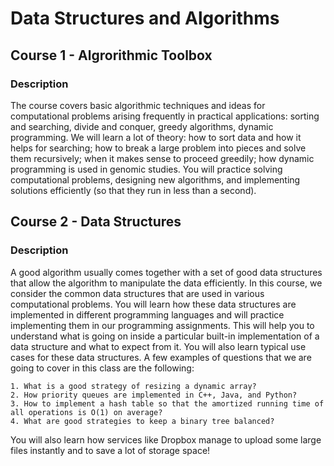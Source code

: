 # Data Structures and Algorithms

## Course 1 - Algrorithmic Toolbox
### Description
The course covers basic algorithmic techniques and ideas for computational problems arising frequently in practical applications: sorting and searching, divide and conquer, greedy algorithms, dynamic programming. We will learn a lot of theory: how to sort data and how it helps for searching; how to break a large problem into pieces and solve them recursively; when it makes sense to proceed greedily; how dynamic programming is used in genomic studies. You will practice solving computational problems, designing new algorithms, and implementing solutions efficiently (so that they run in less than a second).

## Course 2 - Data Structures
### Description
A good algorithm usually comes together with a set of good data structures that allow the algorithm to manipulate the data efficiently. In this course, we consider the common data structures that are used in various computational problems. You will learn how these data structures are implemented in different programming languages and will practice implementing them in our programming assignments. This will help you to understand what is going on inside a particular built-in implementation of a data structure and what to expect from it. You will also learn typical use cases for these data structures. 
A few examples of questions that we are going to cover in this class are the following:
 
	1. What is a good strategy of resizing a dynamic array? 
	2. How priority queues are implemented in C++, Java, and Python? 
	3. How to implement a hash table so that the amortized running time of all operations is O(1) on average? 
	4. What are good strategies to keep a binary tree balanced? 

You will also learn how services like Dropbox manage to upload some large files instantly and to save a lot of storage space!
